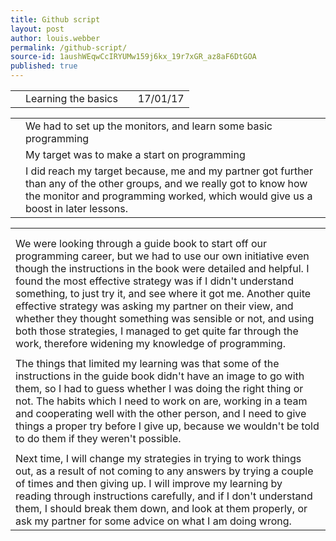 ```yaml
---
title: Github script
layout: post
author: louis.webber
permalink: /github-script/
source-id: 1aushWEqwCcIRYUMw159j6kx_19r7xGR_az8aF6DtGOA
published: true
---
```

<table>
  <tr>
    <td></td>
    <td> Learning the basics</td>
    <td></td>
    <td>  17/01/17</td>
  </tr>
</table>


<table>
  <tr>
    <td></td>
    <td>We had to set up the monitors, and learn some basic programming </td>
  </tr>
  <tr>
    <td></td>
    <td>My target was to make a start on programming </td>
  </tr>
  <tr>
    <td></td>
    <td> I did reach my target because, me and my partner got further than any of the other groups, and we really got to know how the monitor and programming worked, which would give us a boost in later lessons.</td>
  </tr>
</table>


<table>
  <tr>
    <td></td>
  </tr>
  <tr>
    <td></td>
  </tr>
  <tr>
    <td>We were looking through a guide book to start off our programming career, but we had to use our own initiative even though the instructions in the book were detailed and helpful. I found the most effective strategy was if I didn't understand something, to just try it, and see where it got me. Another quite effective strategy was asking my partner on their view, and whether they thought something was sensible or not, and using both those strategies, I managed to get quite far through the work, therefore widening my knowledge of programming.</td>
  </tr>
  <tr>
    <td></td>
  </tr>
  <tr>
    <td>The things that limited my learning was that some of the instructions in the guide book didn't have an image to go with them, so I had to guess whether I was doing the right thing or not. The habits which I need to work on are, working in a team and cooperating well with the other person, and I need to give things a proper try before I give up, because we wouldn't be told to do them if they weren't possible.
</td>
  </tr>
  <tr>
    <td></td>
  </tr>
  <tr>
    <td>Next time, I will change my strategies in trying to work things out, as a result of not coming to any answers by trying a couple of times and then giving up. I will improve my learning by reading through instructions carefully, and if I don't understand them, I should break them down, and look at them properly, or ask my partner for some advice on what I am doing wrong.</td>
  </tr>
</table>



